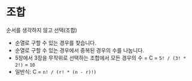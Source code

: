 # 조합

순서를 생각하지 않고 선택(조합)

- 순열로 구할 수 있는 경우를 찾습니다.
- 순열로 구할 수 있는 경우에서 중복된 경우의 수를 나눕니다.
- 5장에서 3장을 무작위로 선택하는 조합에서 모든 경우의 수 = C = `5! / (3! * 2!)` = `10`
- 일반식: C = `n! / (r! * (n - r)!)`
